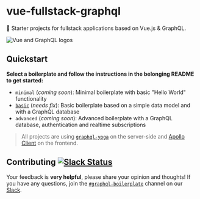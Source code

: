 # vue-fullstack-graphql

🚀 Starter projects for fullstack applications based on Vue.js & GraphQL.

![Vue and GraphQL logos](https://imgur.com/7KD89KW.png)

## Quickstart

**Select a boilerplate and follow the instructions in the belonging README to get started:**

- `minimal` (_coming soon_): Minimal boilerplate with basic "Hello World" functionality
- [`basic`](./apollo-client/basic) (_needs fix_): Basic boilerplate based on a simple data model and with a GraphQL database
- `advanced` (_coming soon_): Advanced boilerplate with a GraphQL database, authentication and realtime subscriptions

> All projects are using [`graphql-yoga`](https://github.com/graphcool/graphql-yoga/) on the server-side and [Apollo Client](https://www.apollographql.com/client/) on the frontend.

## Contributing [![Slack Status](https://slack.graph.cool/badge.svg)](https://slack.graph.cool)

Your feedback is **very helpful**, please share your opinion and thoughts! If you have any questions, join the [`#graphql-boilerplate`](https://graphcool.slack.com/messages/graphql-boilerplate) channel on our [Slack](https://graphcool.slack.com/).
